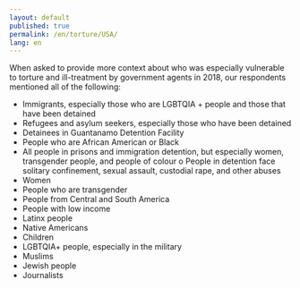```yaml
---
layout: default
published: true
permalink: /en/torture/USA/
lang: en
---
```


When asked to provide more context about who was especially vulnerable to torture and ill-treatment by government agents in 2018, our respondents mentioned all of the following:
-	Immigrants, especially those who are LGBTQIA + people and those that have been detained 
-	Refugees and asylum seekers, especially those who have been detained
-	Detainees in Guantanamo Detention Facility
-	People who are African American or Black
-	All people in prisons and immigration detention, but especially women, transgender people, and people of colour
      o	People in detention face solitary confinement, sexual assault, custodial rape, and other abuses
-	Women
-	People who are transgender 
-	People from Central and South America
-	People with low income
-	Latinx people
-	Native Americans
-	Children
-	LGBTQIA+ people, especially in the military
-	Muslims
-	Jewish people
-	Journalists


